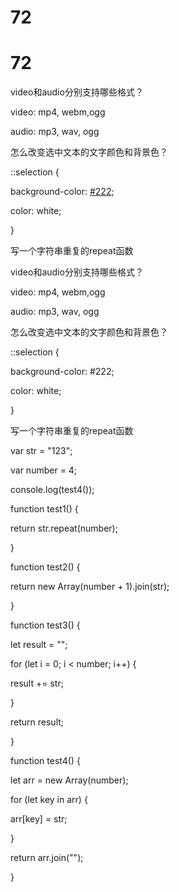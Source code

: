 # 72

# 72

video和audio分别支持哪些格式？

video: mp4, webm,ogg

audio: mp3, wav, ogg

怎么改变选中文本的文字颜色和背景色？

::selection {

background-color: [#222](https://github.com/haizlin/fe-interview/issues/222);

color: white;

}

写一个字符串重复的repeat函数

video和audio分别支持哪些格式？

video: mp4, webm,ogg

audio: mp3, wav, ogg

怎么改变选中文本的文字颜色和背景色？

::selection {

background-color: #222;

color: white;

}

写一个字符串重复的repeat函数

var str = "123";

var number = 4;

console.log(test4());

function test1() {

return str.repeat(number);

}

function test2() {

return new Array(number + 1).join(str);

}

function test3() {

let result = "";

for (let i = 0; i < number; i++) {

result += str;

}

return result;

}

function test4() {

let arr = new Array(number);

for (let key in arr) {

arr[key] = str;

}

return arr.join("");

}